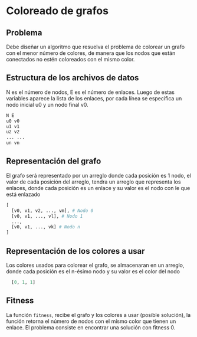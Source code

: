 # Coloreado de grafos

## Problema

Debe diseñar un algoritmo que resuelva el problema de colorear un grafo con el menor número de colores, de manera que los nodos que están conectados no estén coloreados con el mismo color.

## Estructura de los archivos de datos

N es el número de nodos, E es el número de enlaces. Luego de estas variables aparece la lista de los enlaces, por cada línea se especifica un nodo inicial u0 y un nodo final v0.
```txt
N E
u0 v0
u1 v1
u2 v2
... ...
un vn
```

## Representación del grafo

El grafo será representado por un arreglo donde cada posición es 1 nodo, el valor de cada posición del arreglo, tendra un arreglo que representa los enlaces, donde cada posición es un enlace y su valor es el nodo con le que está enlazado

```python
[
  [v0, v1, v2, ..., vm], # Nodo 0
  [v0, v1, ..., vl], # Nodo 1
  ...,
  [v0, v1, ..., vk] # Nodo n
]
```

## Representación de los colores a usar

Los colores usados para colorear el grafo, se almacenaran en un arreglo, donde cada posición es el n-ésimo nodo y su valor es el color del nodo

```python
  [0, 1, 1]
```

## Fitness

La función ```fitness```, recibe el grafo y los colores a usar (posible solución), la función retorna el número de nodos con el mísmo color que tienen un enlace. El problema consiste en encontrar una solución con fitness 0.
